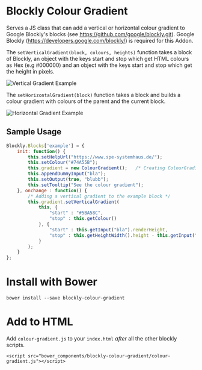 # Blockly Colour Gradient

Serves a JS class that can add a vertical or horizontal colour gradient to Google Blockly's blocks (see https://github.com/google/blockly.git). Google Blockly (https://developers.google.com/blockly/) is required for this Addon.

The `setVerticalGradient(block, colours, heights)` function takes a block of Blockly, an object with the keys start and stop which get HTML colours as Hex (e.g #000000) and an object with the keys start and stop which get the height in pixels.

![Vertical Gradient Example](http://i.imgur.com/09keLVh.gif)

The `setHorizontalGradient(block)` function takes a block and builds a colour gradient with colours of the parent and the current block.

![Horizontal Gradient Example](http://i.imgur.com/N4uZhLw.gif)

## Sample Usage
```javascript 
Blockly.Blocks['example'] = {
	init: function() {
		this.setHelpUrl("https://www.spe-systemhaus.de/");
		this.setColour("#74A55B");
		this.gradient = new ColourGradient();	/* Creating ColourGradient Object */
		this.appendDummyInput("bla");
		this.setOutput(true, "blubb");
		this.setTooltip("See the colour gradient");
	}, onchange : function() {
		/* Adding a vertical gradient to the example block */
        this.gradient.setVerticalGradient(
            this, { 
                "start" : "#5BA58C",
                "stop" : this.getColour() 
            }, {
                "start" : this.getInput("bla").renderHeight,
                "stop" : this.getHeightWidth().height - this.getInput("bla").renderHeight 
            }
        );
	}
};
```

# Install with Bower

```
bower install --save blockly-colour-gradient
```

# Add to HTML

Add `colour-gradient.js` to your `index.html` *after* all the other blockly scripts.

```
<script src="bower_components/blockly-colour-gradient/colour-gradient.js"></script>
```
